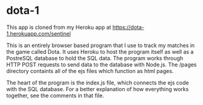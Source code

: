 # dota-1
This app is cloned from my Heroku app at https://dota-1.herokuapp.com/sentinel

This is an entirely browser based program that I use to track my matches in the game called Dota.
It uses Heroku to host the program itself as well as a PostreSQL database to hold the SQL data.
The program works through HTTP POST requests to send data to the database with Node.js.
The /pages directory containts all of the ejs files which function as html pages.

The heart of the program is the index.js file, which connects the ejs code with the SQL database.
For a better explanation of how everything works together, see the comments in that file.
